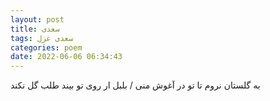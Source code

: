 ```yaml
---
layout: post
title: سعدی
tags: سعدی غزل
categories: poem
date: 2022-06-06 06:34:43
---
```


به گلستان نروم تا تو در آغوش منی / بلبل ار روی تو بیند طلب گل نکند
